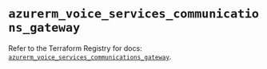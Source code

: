 # `azurerm_voice_services_communications_gateway`

Refer to the Terraform Registry for docs: [`azurerm_voice_services_communications_gateway`](https://registry.terraform.io/providers/hashicorp/azurerm/4.50.0/docs/resources/voice_services_communications_gateway).
